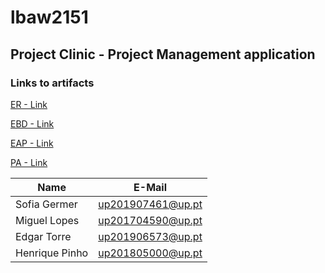 # lbaw2151

## Project Clinic - Project Management application

### Links to artifacts

[ER - Link](/docs/ER)

[EBD - Link](/docs/EBD)

[EAP - Link](/docs/EAP)

[PA - Link](/docs/PA)


| Name             | E-Mail              |
| ---------------- |-------------------- |
| Sofia Germer     | up201907461@up.pt   |
| Miguel Lopes     | up201704590@up.pt   |
| Edgar Torre      | up201906573@up.pt   |
| Henrique Pinho   | up201805000@up.pt   |
